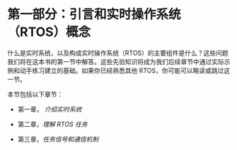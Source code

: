 # 第一部分：引言和实时操作系统（RTOS）概念

什么是实时系统，以及构成实时操作系统（RTOS）的主要组件是什么？这些问题我们将在这本书的第一节中解答。这些先验知识将成为我们后续章节中通过实际示例和动手练习建立的基础。如果你已经熟悉其他 RTOS，你可能可以略读或跳过这一节。

本节包括以下章节：

+   第一章， *介绍实时系统*

+   第二章，*理解 RTOS 任务*

+   第三章，*任务信号和通信机制*

